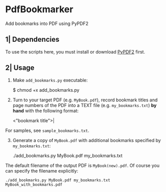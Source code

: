 PdfBookmarker
=============

Add bookmarks into PDF using PyPDF2

1| Dependencies
---------------

To use the scripts here, you must install or download [PyPDF2][] first.

2| Usage
--------

1) Make `add_bookmarks.py` executable:

    $ chmod +x add_bookmarks.py

2) Turn to your target PDF (e.g. `MyBook.pdf`), record bookmark titles and page numbers of the PDF into a TEXT file (e.g. `my_bookmarks.txt`) **by hand** with the following format:

    <nested level><"bookmark title">|<page number>

For samples, see `sample_bookmarks.txt`.

3) Generate a copy of `MyBook.pdf` with additional bookmarks specified by `my_bookmarks.txt`:

    ./add_bookmarks.py MyBook.pdf my_bookmarks.txt

The default filename of the output PDF is `MyBook(new).pdf`. Of course you can specify the filename explicitly:

    ./add_bookmarks.py MyBook.pdf my_bookmarks.txt MyBook_with_bookmarks.pdf


[PyPDF2]: https://github.com/colemana/PyPDF2
